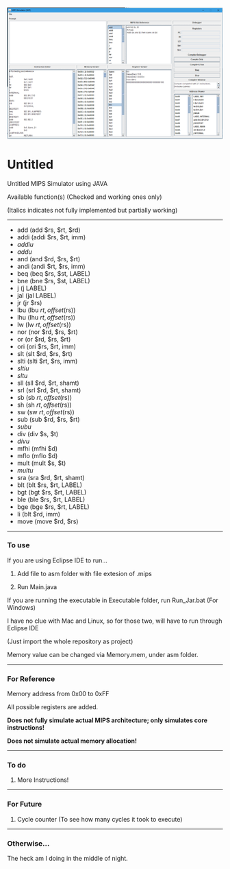![image](https://github.com/CSPon/Undecided/blob/master/imgs/Sample_000.png)

# Untitled

Untitled MIPS Simulator using JAVA

Available function(s) (Checked and working ones only)

(Italics indicates not fully implemented but partially working)

---

* add (add $rs, $rt, $rd)
* addi (addi $rs, $rt, imm)
* _addiu_
* _addu_
* and (and $rd, $rs, $rt)
* andi (andi $rt, $rs, imm)
* beq (beq $rs, $st, LABEL)
* bne (bne $rs, $st, LABEL)
* j (j LABEL)
* jal (jal LABEL)
* jr (jr $rs)
* lbu (lbu $rt, offset($rs))
* lhu (lhu $rt, offset($rs))
* lw (lw $rt, offset($rs))
* nor (nor $rd, $rs, $rt)
* or (or $rd, $rs, $rt)
* ori (ori $rs, $rt, imm)
* slt (slt $rd, $rs, $rt)
* slti (slti $rt, $rs, imm)
* _sltiu_
* _sltu_
* sll (sll $rd, $rt, shamt)
* srl (srl $rd, $rt, shamt)
* sb (sb $rt, offset($rs))
* sh (sh $rt, offset($rs))
* sw (sw $rt, offset($rs))
* sub (sub $rd, $rs, $rt)
* _subu_
* div (div $s, $t)
* _divu_
* mfhi (mfhi $d)
* mflo (mflo $d)
* mult (mult $s, $t)
* _multu_
* sra (sra $rd, $rt, shamt)
* blt (blt $rs, $rt, LABEL)
* bgt (bgt $rs, $rt, LABEL)
* ble (ble $rs, $rt, LABEL)
* bge (bge $rs, $rt, LABEL)
* li (blt $rd, imm)
* move (move $rd, $rs)
---

### To use

If you are using Eclipse IDE to run...

1. Add file to asm folder with file extesion of .mips

2. Run Main.java

If you are running the executable in Executable folder, run Run_Jar.bat (For Windows)

I have no clue with Mac and Linux, so for those two, will have to run through Eclipse IDE

(Just import the whole repository as project)

Memory value can be changed via Memory.mem, under asm folder.

---

### For Reference

Memory address from 0x00 to 0xFF

All possible registers are added.

__Does not fully simulate actual MIPS architecture; only simulates core instructions!__

__Does not simulate actual memory allocation!__

---

### To do

1. More Instructions!

---

### For Future

1. Cycle counter (To see how many cycles it took to execute)

---

### Otherwise...

The heck am I doing in the middle of night.
